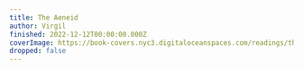 ```yaml
---
title: The Aeneid
author: Virgil
finished: 2022-12-12T00:00:00.000Z
coverImage: https://book-covers.nyc3.digitaloceanspaces.com/readings/the-aeneid-01.jpg
dropped: false
---
```


